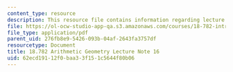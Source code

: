 ```yaml
---
content_type: resource
description: This resource file contains information regarding lecture 16.
file: https://ol-ocw-studio-app-qa.s3.amazonaws.com/courses/18-782-introduction-to-arithmetic-geometry-fall-2013/62ecd19112f0baa33f151c5644f80b06_MIT18_782F13_lec16.pdf
file_type: application/pdf
parent_uid: 276fb8e9-5426-093b-04af-2643fa3757df
resourcetype: Document
title: 18.782 Arithmetic Geometry Lecture Note 16
uid: 62ecd191-12f0-baa3-3f15-1c5644f80b06
---
```

